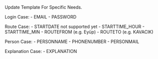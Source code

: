 Update Template For Specific Needs.

Login Case: 
    - EMAIL 
    - PASSWORD

Route Case: 
    - STARTDATE not supported yet
    - STARTTIME_HOUR
    - STARTTIME_MIN
    - ROUTEFROM (e.g. Eyüp) 
    - ROUTETO (e.g. KAVACIK)

Person Case: 
    - PERSONNAME
    - PHONENUMBER
    - PERSONMAIL

Explanation Case:
    - EXPLANATION